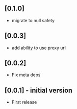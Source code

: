## [0.1.0]

* migrate to null safety

## [0.0.3]

* add ability to use proxy url

## [0.0.2] 

* Fix meta deps 

## [0.0.1] - initial version

* First release 
